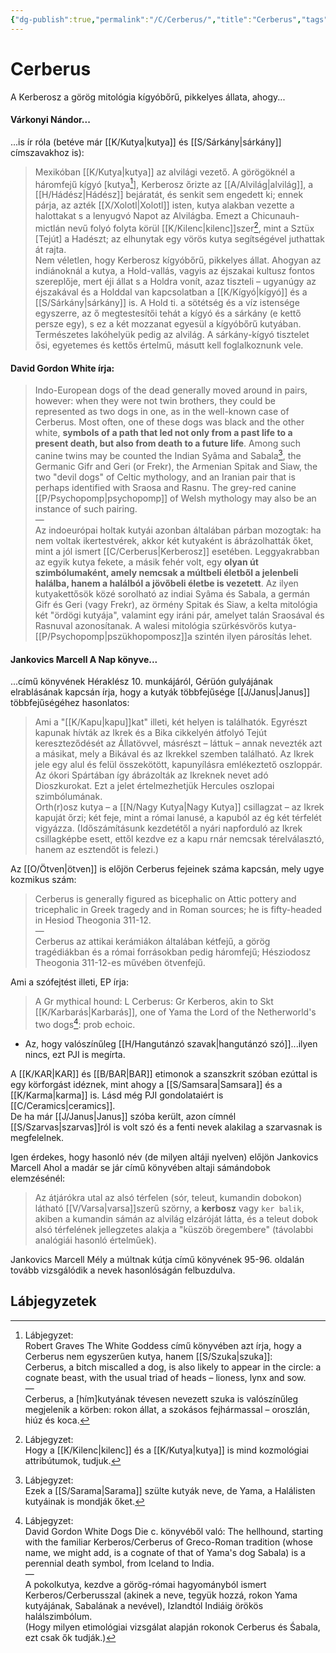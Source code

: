 ```yaml
---
{"dg-publish":true,"permalink":"/C/Cerberus/","title":"Cerberus","tags":["dg_uploaded","Englishtexttranslated"],"created":"2023-11-16T02:33","updated":"2023-11-20T04:26"}
---
```



# Cerberus

A Kerberosz a görög mitológia kígyóbőrű, pikkelyes állata, ahogy...

#### Várkonyi Nándor...

...is ír róla (betéve már [[K/Kutya\|kutya]] és [[S/Sárkány\|sárkány]] címszavakhoz is):  
> Mexikóban [[K/Kutya\|kutya]] az alvilági vezető. A görögöknél a háromfejű kígyó \[kutya[^1]\], Kerberosz őrizte az [[A/Alvilág\|alvilág]], a [[H/Hádész\|Hádész]] bejáratát, és senkit sem engedett ki; ennek párja, az azték [[X/Xolotl\|Xolotl]] isten, kutya alakban vezette a halottakat s a lenyugvó Napot az Alvilágba. Emezt a Chicunauh-mictlán nevű folyó folyta körül [[K/Kilenc\|kilenc]]szer[^2], mint a Sztüx \[Tejút\] a Hadészt; az elhunytak egy vörös kutya segítségével juthattak át rajta.  
> Nem véletlen, hogy Kerberosz kígyóbőrű, pikkelyes állat. Ahogyan az indiánoknál a kutya, a Hold-vallás, vagyis az éjszakai kultusz fontos szereplője, mert éji állat s a Holdra vonít, azaz tiszteli – ugyanúgy az éjszakával és a Holddal van kapcsolatban a [[K/Kígyó\|kígyó]] és a [[S/Sárkány\|sárkány]] is. A Hold ti. a sötétség és a víz istensége egyszerre, az ő megtestesítői tehát a kígyó és a sárkány (e kettő persze egy), s ez a két mozzanat egyesül a kígyóbőrű kutyában. Természetes lakóhelyük pedig az alvilág. A sárkány-kígyó tisztelet ősi, egyetemes és kettős értelmű, másutt kell foglalkoznunk vele.  

#### David Gordon White írja:

> Indo-European dogs of the dead generally moved around in pairs, however: when they were not twin brothers, they could be represented as two dogs in one, as in the well-known case of Cerberus. Most often, one of these dogs was black and the other white, **symbols of a path that led not only from a past life to a present death, but also from death to a future life**. Among such canine twins may be counted the Indian Syâma and Sabala[^3], the Germanic Gifr and Geri (or Frekr), the Armenian Spitak and Siaw, the two "devil dogs" of Celtic mythology, and an Iranian pair that is perhaps identified with Sraosa and Rasnu. The grey-red canine [[P/Psychopomp\|psychopomp]] of Welsh mythology may also be an instance of such pairing.  
> —  
> Az indoeurópai holtak kutyái azonban általában párban mozogtak: ha nem voltak ikertestvérek, akkor két kutyaként is ábrázolhatták őket, mint a jól ismert [[C/Cerberus\|Kerberosz]] esetében. Leggyakrabban az egyik kutya fekete, a másik fehér volt, egy **olyan út szimbólumaként, amely nemcsak a múltbeli életből a jelenbeli halálba, hanem a halálból a jövőbeli életbe is vezetett**. Az ilyen kutyakettősök közé sorolható az indiai Syâma és Sabala, a germán Gifr és Geri (vagy Frekr), az örmény Spitak és Siaw, a kelta mitológia két "ördögi kutyája", valamint egy iráni pár, amelyet talán Sraosával és Rasnuval azonosítanak. A walesi mitológia szürkésvörös kutya-[[P/Psychopomp\|pszükhopomposz]]a szintén ilyen párosítás lehet.  

#### Jankovics Marcell A Nap könyve...

...című könyvének Héraklész 10. munkájáról, Gérüón gulyájának elrablásának kapcsán írja, hogy a kutyák többfejűsége [[J/Janus\|Janus]] többfejűségéhez hasonlatos:  
> Ami a "[[K/Kapu\|kapu]]kat" illeti, két helyen is találhatók. Egyrészt kapunak hívták az Ikrek és a Bika cikkelyén átfolyó Tejút kereszteződését az Állatövvel, másrészt – láttuk – annak nevezték azt a másikat, mely a Bikával és az Ikrekkel szemben található. Az Ikrek jele egy alul és felül összekötött, kapunyílásra emlékeztető oszloppár. Az ókori Spártában így ábrázolták az Ikreknek nevet adó Dioszkurokat. Ezt a jelet értelmezhetjük Hercules oszlopai szimbólumának.  
> Orth(r)osz kutya – a [[N/Nagy Kutya\|Nagy Kutya]] csillagzat – az Ikrek kapuját őrzi; két feje, mint a római lanusé, a kapuból az ég két térfelét vigyázza. (Időszámításunk kezdetétől a nyári napforduló az Ikrek csillagképbe esett, ettől kezdve ez a kapu rnár nemcsak térelválasztó, hanem az esztendőt is felezi.)  

Az [[O/Ötven\|ötven]] is előjön Cerberus fejeinek száma kapcsán, mely ugye kozmikus szám:  
> Cerberus is generally figured as bicephalic on Attic pottery and tricephalic in Greek tragedy and in Roman sources; he is fifty-headed in Hesiod Theogonia 311-12.  
> —  
> Cerberus az attikai kerámiákon általában kétfejű, a görög tragédiákban és a római forrásokban pedig háromfejű; Hésziodosz Theogonia 311-12-es művében ötvenfejű.  

Ami a szófejtést illeti, EP írja:  
> A Gr mythical hound: L Cerberus: Gr Kerberos, akin to Skt [[K/Karbarás\|Karbarás]], one of Yama the Lord of the Netherworld's two dogs[^4]: prob echoic.  
- Az, hogy valószínűleg [[H/Hangutánzó szavak\|hangutánzó szó]]...ilyen nincs, ezt PJI is megírta.  

A [[K/KAR\|KAR]] és [[B/BAR\|BAR]] etimonok a szanszkrit szóban ezúttal is egy körforgást idéznek, mint ahogy a [[S/Samsara\|Samsara]] és a [[K/Karma\|karma]] is. Lásd még PJI gondolataiért is [[C/Ceramics\|ceramics]].  
De ha már [[J/Janus\|Janus]] szóba került, azon címnél [[S/Szarvas\|szarvas]]ról is volt szó és a fenti nevek alakilag a szarvasnak is megfelelnek.  

Igen érdekes, hogy hasonló név (de milyen altáji nyelven) előjön Jankovics Marcell Ahol a madár se jár című könyvében altaji sámándobok elemzésénél:  
> Az átjárókra utal az alsó térfelen (sór, teleut, kumandin dobokon) látható [[V/Varsa\|varsa]]szerű szörny, a **kerbosz** vagy `ker balik`, akiben a kumandin sámán az alvilág elzáróját látta, és a teleut dobok alsó térfelének jellegzetes alakja a "küszöb öregembere" (távolabbi analógiái hasonló értelműek).  

Jankovics Marcell Mély a múltnak kútja című könyvének 95-96. oldalán tovább vizsgálódik a nevek hasonlóságán felbuzdulva.  

## Lábjegyzetek

[^1]: Lábjegyzet:  
Robert Graves The White Goddess című könyvében azt írja, hogy a Cerberus nem egyszerűen kutya, hanem [[S/Szuka\|szuka]]:  
Cerberus, a bitch miscalled a dog, is also likely to appear in the circle: a cognate beast, with the usual triad of heads – lioness, lynx and sow.  
—  
Cerberus, a \[hím\]kutyának tévesen nevezett szuka is valószínűleg megjelenik a körben: rokon állat, a szokásos fejhármassal – oroszlán, hiúz és koca.  

[^2]: Lábjegyzet:  
Hogy a [[K/Kilenc\|kilenc]] és a [[K/Kutya\|kutya]] is mind kozmológiai attribútumok, tudjuk.  

[^3]: Lábjegyzet:  
Ezek a [[S/Sarama\|Sarama]] szülte kutyák neve, de Yama, a Halálisten kutyáinak is mondják őket.  

[^4]: Lábjegyzet:  
David Gordon White Dogs Die c. könyvéből való:
The hellhound, starting with the familiar Kerberos/Cerberus of Greco-Roman tradition (whose name, we might add, is a cognate of that of Yama's dog Sabala) is a perennial death symbol, from Iceland to India.  
—  
A pokolkutya, kezdve a görög-római hagyományból ismert Kerberos/Cerberusszal (akinek a neve, tegyük hozzá, rokon Yama kutyájának, Sabalának a nevével), Izlandtól Indiáig örökös halálszimbólum.  
(Hogy milyen etimológiai vizsgálat alapján rokonok Cerberus és Śabala, ezt csak ők tudják.)  